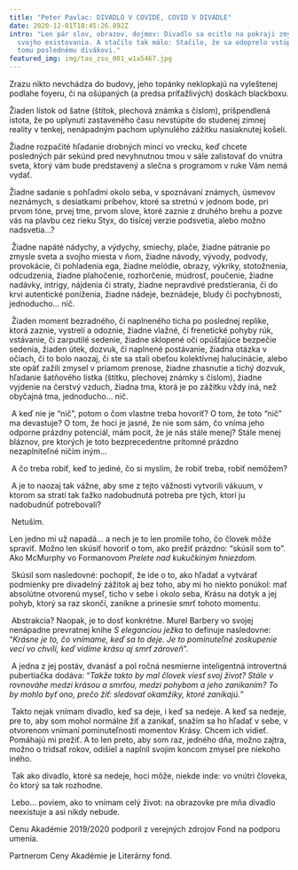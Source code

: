```yaml
---
title: "Peter Pavlac: DIVADLO V COVIDE, COVID V DIVADLE"
date: 2020-12-01T18:45:26.892Z
intro: "Len pár slov, obrazov, dojmov: Divadlo sa ocitlo na pokraji zmyslu
  svojho existovania. A stačilo tak málo: Stačilo, že sa odoprelo vstúpiť doň aj
  tomu poslednému divákovi."
featured_img: img/tas_zsu_001_w1a5467.jpg
---
```

Zrazu nikto nevchádza do budovy, jeho topánky neklopkajú na vyleštenej podlahe foyeru, či na ošúpaných (a predsa príťažlivých) doskách blackboxu.

Žiaden lístok od šatne (štítok, plechová známka s číslom), prišpendlená istota, že po uplynutí zastaveného času nevstúpite do studenej zimnej reality v tenkej, nenápadným pachom uplynulého zážitku nasiaknutej košeli.

Žiadne rozpačité hľadanie drobných mincí vo vrecku, keď chcete posledných pár sekúnd pred nevyhnutnou tmou v sále zalistovať do vnútra sveta, ktorý vám bude predstavený a slečna s programom v ruke Vám nemá vydať.

Žiadne sadanie s pohľadmi okolo seba, v spoznávaní známych, úsmevov neznámych, s desiatkami príbehov, ktoré sa stretnú v jednom bode, pri prvom tóne, prvej tme, prvom slove, ktoré zaznie z druhého brehu a pozve vás na plavbu cez rieku Styx, do tisícej verzie podsvetia, alebo možno nadsvetia…?

 Žiadne napäté nádychy, a výdychy, smiechy, plače, žiadne pátranie po zmysle sveta a svojho miesta v ňom, žiadne návody, vývody, podvody, provokácie, či pohladenia ega, žiadne melódie, obrazy, výkriky, stotožnenia, odcudzenia, žiadne plahočenie, rozhorčenie, múdrosť, poučenie, žiadne nadávky, intrigy, nájdenia či straty, žiadne nepravdivé predstierania, či do krvi autentické poníženia, žiadne nádeje, beznádeje, bludy či pochybnosti, jednoducho… nič.

 Žiaden moment bezradného, či naplneného ticha po poslednej replike, ktorá zaznie, vystrelí a odoznie, žiadne vlažné, či frenetické pohyby rúk, vstávanie, či zarputilé sedenie, žiadne sklopené oči opúšťajúce bezpečie sedenia, žiaden útek, dozvuk, či naplnené postávanie, žiadna otázka v očiach, či to bolo naozaj, či ste sa stali obeťou kolektívnej halucinácie, alebo ste opäť zažili zmysel v priamom prenose, žiadne zhasnutie a tichý dozvuk, hľadanie šatňového lístka (štítku, plechovej známky s číslom), žiadne vyjdenie na čerstvý vzduch, žiadna tma, ktorá je po zážitku vždy iná, než obyčajná tma, jednoducho… nič.

 A keď nie je “nič”, potom o čom vlastne treba hovoriť? O tom, že toto “nič” ma devastuje? O tom, že hoci je jasné, že nie som sám, čo vníma jeho odporne prázdny potenciál, mám pocit, že je nás stále menej? Stále menej bláznov, pre ktorých je toto bezprecedentne prítomné prázdno nezaplniteľné ničím iným…

 A čo treba robiť, keď to jediné, čo si myslím, že robiť treba, robiť nemôžem?

 A je to naozaj tak vážne, aby sme z tejto vážnosti vytvorili vákuum, v ktorom sa stratí tak ťažko nadobudnutá potreba pre tých, ktorí ju nadobudnúť potrebovali?

 Netuším.

Len jedno mi už napadá… a nech je to len promile toho, čo človek môže spraviť. Možno len skúsiť hovoriť o tom, ako prežiť prázdno: “skúsil som to”. Ako McMurphy vo Formanovom *Prelete nad kukučkiným hniezdom*.

 Skúsil som nasledovné: pochopiť, že ide o to, ako hľadať a vytvárať podmienky pre divadelný zážitok aj bez toho, aby mi ho niekto ponúkol: mať absolútne otvorenú myseľ, ticho v sebe i okolo seba, Krásu na dotyk a jej pohyb, ktorý sa raz skončí, zanikne a prinesie smrť tohoto momentu.

 Abstrakcia? Naopak, je to dosť konkrétne. Murel Barbery vo svojej nenápadne prevratnej knihe *S eleganciou ježka* to definuje nasledovne: “*Krásne je to, čo vnímame, keď sa to deje. Je to pominuteľné zoskupenie vecí vo chvíli, keď vidíme krásu aj smrť zároveň*”.

 A jedna z jej postáv, dvanásť a pol ročná nesmierne inteligentná introvertná pubertiačka dodáva: “*Takže takto by mal človek viesť svoj život? Stále v rovnováhe medzi krásou a smrťou, medzi pohybom a jeho zanikaním? To by mohlo byť ono, prečo žiť: sledovať okamžiky, ktoré zanikajú.*”

 Takto nejak vnímam divadlo, keď sa deje, i keď sa nedeje. A keď sa nedeje, pre to, aby som mohol normálne žiť a zanikať, snažím sa ho hľadať v sebe, v otvorenom vnímaní pominuteľnosti momentov Krásy. Chcem ich vidieť. Pomáhajú mi prežiť. A to len preto, aby som raz, jedného dňa, možno zajtra, možno o tridsať rokov, odišiel a naplnil svojim koncom zmysel pre niekoho iného.

 Tak ako divadlo, ktoré sa nedeje, hoci môže, niekde inde: vo vnútri človeka, čo ktorý sa tak rozhodne.

 Lebo… poviem, ako to vnímam celý život: na obrazovke pre mňa divadlo neexistuje a asi nikdy nebude.





Cenu Akadémie 2019/2020 podporil z verejných zdrojov Fond na podporu umenia.

Partnerom Ceny Akadémie je Literárny fond.